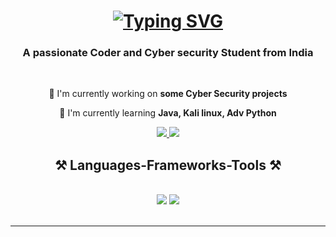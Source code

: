 <h1 align="center">
  <a href="https://git.io/typing-svg"><img src="https://readme-typing-svg.herokuapp.com?font=&weight=200&size=35&duration=4000&pause=800&color=33F772&background=FFFCFC00&center=true&vCenter=true&width=500&height=70&lines=Hey+There+%F0%9F%A6%96;I'm+Salmali%C2%A0%F0%9F%90%BC" alt="Typing SVG" /></a>
</h1>

<h3 align="center">A passionate Coder and Cyber security Student from India</h3>
<br/>
<div align="center">
  
📌 I'm currently working on **some Cyber Security projects**

🌱 I'm currently learning **Java, Kali linux, Adv Python**

</div>

<div align="center">
  <a href="mailto:salmalisamanta10@gmail.com" target="_blank">
    <img src="https://img.shields.io/badge/Gmail-333333?style=for-the-badge&logo=gmail&logoColor=white" target="_blank">
  </a>
  <a href="https://www.linkedin.com/in/salmali-samanta-b51817284" target="_blank">
    <img src="https://img.shields.io/badge/LinkedIn-0077B5?style=for-the-badge&logo=linkedin&logoColor=white" target="_blank"/>
  </a>
  <!-- sqlite, safari, google-chrome are other good icon options -->
  
</div>

<h2 align="center">⚒️ Languages-Frameworks-Tools ⚒️</h2>
<br/>
<div align="center">
    <img src="https://skillicons.dev/icons?i=html,css,vscode,github" />
    <img src="https://skillicons.dev/icons?i=python,javascript,c,java,linux" /><br>
</div>

<br/>
<hr/>

